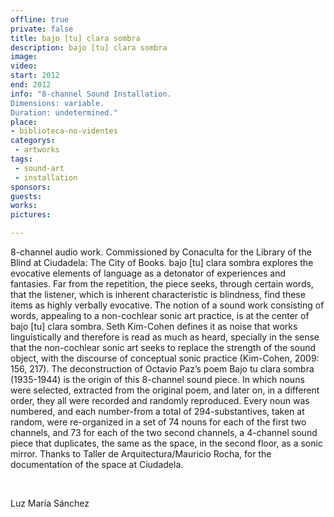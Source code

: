 ```yaml
---
offline: true
private: false
title: bajo [tu] clara sombra
description: bajo [tu] clara sombra
image: 
video: 
start: 2012
end: 2012
info: "8-channel Sound Installation.
Dimensions: variable.
Duration: undetermined."
place: 
- biblioteca-no-videntes
categorys:
 - artworks
tags: 
 - sound-art
 - installation
sponsors:
guests:
works:
pictures:

---
```


8-channel audio work. Commissioned by Conaculta for the Library of the Blind at Ciudadela: The City of Books. bajo [tu] clara sombra explores the evocative elements of language as a detonator of experiences and fantasies. Far from the repetition, the piece seeks, through certain words, that the listener, which is inherent characteristic is blindness, find these items as highly verbally evocative. The notion of a sound work consisting of words, appealing to a non-cochlear sonic art practice, is at the center of bajo [tu] clara sombra. Seth Kim-Cohen defines it as noise that works linguistically and therefore is read as much as heard, specially in the sense that the non-cochlear sonic art seeks to replace the strength of the sound object, with the discourse of conceptual sonic practice (Kim-Cohen, 2009: 156, 217). The deconstruction of Octavio Paz’s poem Bajo tu clara sombra (1935-1944) is the origin of this 8-channel sound piece. In which nouns were selected, extracted from the original poem, and later on, in a different order, they all were recorded and randomly reproduced. Every noun was numbered, and each number-from a total of 294-substantives, taken at random, were re-organized in a set of 74 nouns for each of the first two channels, and 73 for each of the two second channels, a 4-channel sound piece that duplicates, the same as the space, in the second floor, as a sonic mirror. Thanks to Taller de Arquitectura/Mauricio Rocha, for the documentation of the space at Ciudadela.

 

Luz María Sánchez